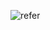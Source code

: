 
![refer](https://user-images.githubusercontent.com/62649824/153703154-ed802601-4750-4122-b526-b86c2e61a751.png)
